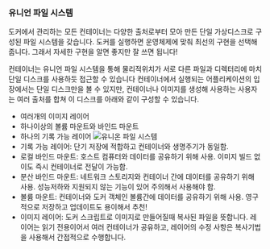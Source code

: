 ### 유니언 파일 시스템
도커에서 관리하는 모든 컨테이너는 다양한 출처로부터 모아 만든 단일 가상디스크로 구성된 파일 시스템을 갖습니다.
도커를 실행하면 운영체제에 맞춰 최선의 구현을 선택해줍니다. 그래서 자세한 구현을 알면 좋지만 잘 쓰면 됩니다!

컨테이너는 유니언 파일 시스템을 통해 물리적위치가 서로 다른 파일과 디렉터리에 마치 단일 디스크를 사용하듯 접근할 수 있습니다
컨테이너에서 실행되는 어플리케이션의 입장에서는 단일 디스크만을 볼 수 있지만, 컨테이너나 이미지를 생성해 사용하는 사용자는 여러 출처를 합쳐 이 디스크를 아래와 같이 구성할 수 있습니다.
- 여러개의 이미지 레이어
- 하나이상의 볼륨 마운트와 바인드 마운트
- 하나의 기록 가능 레이어
![유니온 파일 시스템](../images/union_file_system.png)
- 기록 가능 레이어: 단기 저장에 적합하고 컨테이너와 생명주기가 동일함.
- 로컬 바인드 마운트: 호스트 컴퓨터와 데이터를 공유하기 위해 사용. 이미지 빌드 없이도 즉시 컨테이너로 전달이 가능함.
- 분산 바인드 마운트: 네트워크 스토리지와 컨테이너 간에 데이터를 공유하기 위해 사용. 성능저하와 지원되지 않는 기능이 있어 주의해서 사용해야 함.
- 볼륨 마운트: 컨테이너와 도커 객체인 볼륨간에 데이터를 공유하기 위해 사용. 영구적으로 저장하고 업데이트도 용이해서 추천!
- 이미지 레이어: 도커 스크립트로 이미지로 만들어질때 복사된 파일을 뜻합니다. 레이어는 읽기 전용이어서 여러 컨테이너가 공유하고, 레이어의 수정 사항은 복사기법을 사용해서 간접적으로 수행합니다.